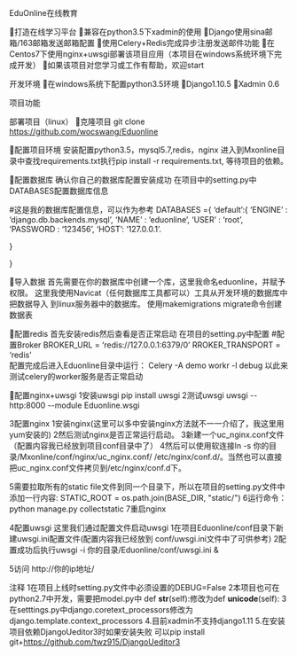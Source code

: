 EduOnline在线教育


打造在线学习平台
兼容在python3.5下xadmin的使用
Django使用sina邮箱/163邮箱发送邮箱配置
使用Celery+Redis完成异步注册发送邮件功能
在Centos7下使用nginx+uwsgi部署该项目应用（本项目在windows系统环境下完成开发）
如果该项目对您学习或工作有帮助，欢迎start


开发环境
在windows系统下配置python3.5环境
Django1.10.5
Xadmin 0.6


项目功能




部署项目（linux）
克隆项目
git clone https://github.com/wocswang/Eduonline

配置项目环境
安装配置python3.5，mysql5.7,redis，nginx
进入到Mxonline目录中查找requirements.txt执行pip install -r requirements.txt,
等待项目的依赖。

配置数据库
确认你自己的数据库配置安装成功
在项目中的setting.py中DATABASES配置数据库信息

#这是我的数据库配置信息，可以作为参考
DATABASES ={
‘default’:{
‘ENGINE’ :  ‘django.db.backends.mysql’,
‘NAME’ : ’eduonline’,
‘USER’ : ‘root’,
‘PASSWORD : ‘123456’,
‘HOST’: ‘127.0.0.1’. 

}

}

导入数据
首先需要在你的数据库中创建一个库，这里我命名eduonline，并赋予权限。
这里我使用Navicat（任何数据库工具都可以）工具从开发环境的数据库中把数据导入	到linux服务器中的数据库。
使用makemigrations migrate命令创建数据表

配置redis
首先安装redis然后查看是否正常启动
在项目的setting.py中配置
#配置Broker
BROKER_URL = ‘redis://127.0.0.1:6379/0’
RROKER_TRANSPORT = ‘redis’	
配置完成后进入Eduonline目录中运行：
Celery -A demo workr -l debug
以此来测试celery的worker服务是否正常启动

配置nginx+uwsgi
1安装uwsgi
pip install uwsgi
2测试uwsgi
uwsgi --http:8000 --module Eduonline.wsgi

3配置nginx
1安装nginx(这里可以多中安装nginx方法就不一一介绍了，我这里用yum安装的)
2然后测试nginx是否正常运行启动。
3新建一个uc_nginx.conf文件（配置内容我已经放到项目conf目录中了）
4然后可以使用软连接ln -s 你的目录/Mxonline/conf/nginx/uc_nginx.conf/ /etc/nginx/conf.d/。当然也可以直接把uc_nginx.conf文件拷贝到/etc/nginx/conf.d下。

5需要拉取所有的static file文件到同一个目录下，所以在项目的setting.py文件中添加一行内容:
	STATIC_ROOT = os.path.join(BASE_DIR, "static/")
6运行命令：python manage.py collectstatic
7重启nginx

4配置uwsgi
这里我们通过配置文件启动uwsgi
1在项目Eduonline/conf目录下新建uwsgi.ini配置文件(配置内容我已经放到	conf/uwsgi.ini文件中了可供参考)
2配置成功后执行uwsgi -i 你的目录/Eduonline/conf/uwsgi.ini &

5访问
http://你的ip地址/

注释
1在项目上线时setting.py文件中必须设置的DEBUG=False
2本项目也可在python2.7中开发，需要把model.py中 def __str__(self):修改为def __unicode__(self):
3在setttings.py中django.coretext_processors修改为django.template.context_processors
4.目前xadmin不支持django1.11
5.在安装项目依赖DjangoUeditor3时如果安装失败
可以pip install git+https://github.com/twz915/DjangoUeditor3
